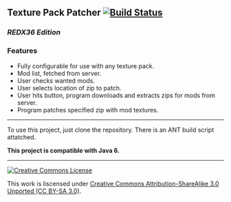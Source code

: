 ## Texture Pack Patcher [![Build Status](https://secure.travis-ci.org/REDX36/Texture-Patcher.png?branch=master)](https://travis-ci.org/REDX36/Texture-Patcher)

### _REDX36 Edition_

### Features

* Fully configurable for use with any texture pack.
* Mod list, fetched from server.
* User checks wanted mods.
* User selects location of zip to patch.
* User hits button, program downloads and extracts zips for mods from server.
* Program patches specified zip with mod textures.

* * *

To use this project, just clone the repository. There is an ANT build script attatched.

__This project is compatible with Java 6.__

* * *

[![Creative Commons License](http://i.creativecommons.org/l/by-sa/3.0/88x31.png)](http://creativecommons.org/licenses/by-sa/3.0/deed.en_US)

This work is liscensed under [Creative Commons Attribution-ShareAlike 3.0 Unported (CC BY-SA 3.0)](http://creativecommons.org/licenses/by-sa/3.0/deed.en_US).